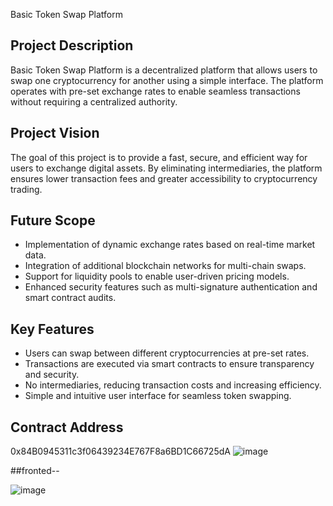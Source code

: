  Basic Token Swap Platform

## Project Description
Basic Token Swap Platform is a decentralized platform that allows users to swap one cryptocurrency for another using a simple interface. The platform operates with pre-set exchange rates to enable seamless transactions without requiring a centralized authority.

## Project Vision
The goal of this project is to provide a fast, secure, and efficient way for users to exchange digital assets. By eliminating intermediaries, the platform ensures lower transaction fees and greater accessibility to cryptocurrency trading.

## Future Scope
- Implementation of dynamic exchange rates based on real-time market data.
- Integration of additional blockchain networks for multi-chain swaps.
- Support for liquidity pools to enable user-driven pricing models.
- Enhanced security features such as multi-signature authentication and smart contract audits.

## Key Features
- Users can swap between different cryptocurrencies at pre-set rates.
- Transactions are executed via smart contracts to ensure transparency and security.
- No intermediaries, reducing transaction costs and increasing efficiency.
- Simple and intuitive user interface for seamless token swapping.

## Contract Address
0x84B0945311c3f06439234E767F8a6BD1C66725dA
![image](https://github.com/user-attachments/assets/a5c074a8-b635-40c3-a6c2-38df51752a32)


##fronted--

![image](https://github.com/user-attachments/assets/b1badbdc-014a-4432-b0c6-4653b98848b4)
